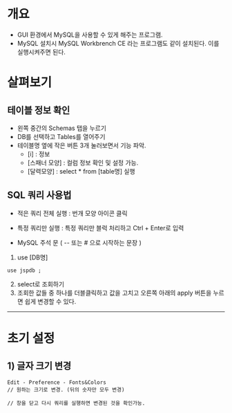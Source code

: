 # 개요 
- GUI 환경에서 MySQL을 사용할 수 있게 해주는 프로그램. 
- MySQL 설치시 MySQL Workbrench CE 라는 프로그램도 같이 설치된다. 이를 실행시켜주면 된다. 

# 살펴보기 

## 테이블 정보 확인
- 왼쪽 중간의 Schemas 탭을 누르기
- DB를 선택하고 Tables를 열어주기 
- 테이블명 옆에 작은 버튼 3개 눌러보면서 기능 파악. 
  - [i] : 정보
  - [스패너 모양] : 컬럼 정보 확인 및 설정 가능.
  - [달력모양] : select * from [table명] 실행 

## SQL 쿼리 사용법
- 적은 쿼리 전체 실행 : 번개 모양 아이콘 클릭
- 특정 쿼리만 실행 : 특정 쿼리만 블럭 처리하고 Ctrl + Enter로 입력 

- MySQL 주석 문 ( -- 또는 # 으로 시작하는 문장 ) 

1) use [DB명]  
```
use jspdb ; 
```
2) select로 조회하기 
3) 조회한 값들 중 하나를 더블클릭하고 값을 고치고 오른쪽 아래의 apply 버튼을 누르면 쉽게 변경할 수 있다. 


----
# 초기 설정 
## 1) 글자 크기 변경
```
Edit - Preference - Fonts&Colors
// 원하는 크기로 변경. (뒤의 숫자만 모두 변경) 

// 창을 닫고 다시 쿼리를 실행하면 변경된 것을 확인가능. 
```


